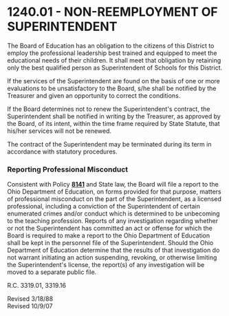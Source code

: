 1240.01 - NON-REEMPLOYMENT OF SUPERINTENDENT
============================================

The Board of Education has an obligation to the citizens of this
District to employ the professional leadership best trained and equipped
to meet the educational needs of their children. It shall meet that
obligation by retaining only the best qualified person as Superintendent
of Schools for this District.

If the services of the Superintendent are found on the basis of one or
more evaluations to be unsatisfactory to the Board, s/he shall be
notified by the Treasurer and given an opportunity to correct the
conditions.

If the Board determines not to renew the Superintendent's contract, the
Superintendent shall be notified in writing by the Treasurer, as
approved by the Board, of its intent, within the time frame required by
State Statute, that his/her services will not be renewed.

The contract of the Superintendent may be terminated during its term in
accordance with statutory procedures.

### Reporting Professional Misconduct

Consistent with Policy [**8141**](po8141.htm) and State law, the Board
will file a report to the Ohio Department of Education, on forms
provided for that purpose, matters of professional misconduct on the
part of the Superintendent, as a licensed professional, including a
conviction of the Superintendent of certain enumerated crimes and/or
conduct which is determined to be unbecoming to the teaching profession.
Reports of any investigation regarding whether or not the Superintendent
has committed an act or offense for which the Board is required to make
a report to the Ohio Department of Education shall be kept in the
personnel file of the Superintendent. Should the Ohio Department of
Education determine that the results of that investigation do not
warrant initiating an action suspending, revoking, or otherwise limiting
the Superintendent's license, the report(s) of any investigation will be
moved to a separate public file.

R.C. 3319.01, 3319.16

Revised 3/18/88\
 Revised 10/9/07

